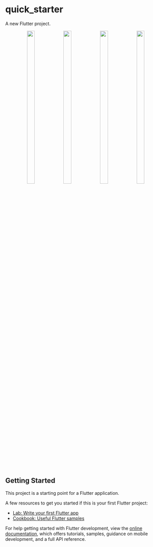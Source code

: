 # quick_starter

A new Flutter project.

<p align="center"> 
  <img src =" https://github.com/mayuuu05/Quick_Starter/assets/149376263/c1ef156e-48aa-4837-9a80-aa2a769470a7 " width=22% height=35% >   
  <img src =" https://github.com/mayuuu05/Quick_Starter/assets/149376263/ca759515-b847-47fa-ac40-0decab475f34 " width=22% height=35% >   
  <img src =" https://github.com/mayuuu05/Quick_Starter/assets/149376263/69ae46a3-7f07-407d-a277-f7f6b3e358b5 " width=22% height=35% >
  <img src ="  https://github.com/mayuuu05/Quick_Starter/assets/149376263/eda17173-5036-4266-8325-4cdb327cc0b2" width=22% height=35% >
</p>

## Getting Started

This project is a starting point for a Flutter application.

A few resources to get you started if this is your first Flutter project:

- [Lab: Write your first Flutter app](https://docs.flutter.dev/get-started/codelab)
- [Cookbook: Useful Flutter samples](https://docs.flutter.dev/cookbook)

For help getting started with Flutter development, view the
[online documentation](https://docs.flutter.dev/), which offers tutorials,
samples, guidance on mobile development, and a full API reference.
